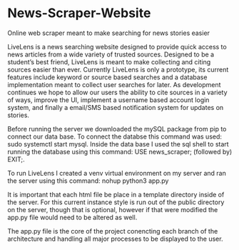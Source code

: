 # News-Scraper-Website
Online web scraper meant to make searching for news stories easier


LiveLens is a news searching website designed to provide quick access to news articles from a wide variety of trusted sources. Designed to be a student’s best friend, LiveLens is meant to make collecting and citing sources easier than ever. Currently LiveLens is only a prototype, its current features include keyword or source based searches and a database implementation meant to collect user searches for later. As development continues we hope to allow our users the ability to cite sources in a variety of ways, improve the UI, implement a username based account login system, and finally a email/SMS based notification system for updates on stories.

Before running the server we downloaded the mySQL package from pip to connect our data base. To connect the databse this command was used: sudo systemctl start mysql.
Inside the data base I used the sql shell to start running the database using this command: USE news_scraper; (followed by) EXIT;.

To run LiveLens I created a venv virtual environment on my server and ran the server using this command: nohup python3 app.py

It is important that each html file be place in a template directory inside of the server. For this current instance style is run out of the public directory on the server, though that is optional, however if that were modified the app.py file would need to be altered as well. 

The app.py file is the core of the project conencting each branch of the architecture and handling all major processes to be displayed to the user. 
